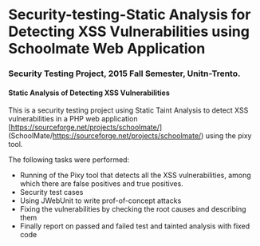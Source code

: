 # Security-testing-Static Analysis for Detecting XSS Vulnerabilities using Schoolmate Web Application
### Security Testing Project, 2015 Fall Semester, Unitn-Trento.
#### Static Analysis of Detecting XSS Vulnerabilities



This is a security testing project using Static Taint Analysis to detect XSS vulnerabilities in a PHP web application [https://sourceforge.net/projects/schoolmate/] (SchoolMate/https://sourceforge.net/projects/schoolmate/) using the pixy tool.

The following tasks were performed:
* Running of the Pixy tool that detects all the XSS vulnerabilities, among which there are false positives and true positives.
* Security test cases
* Using JWebUnit to write prof-of-concept attacks
* Fixing the vulnerabilities by checking the root causes and describing them
* Finally report on passed and failed test and tainted analysis with fixed code

